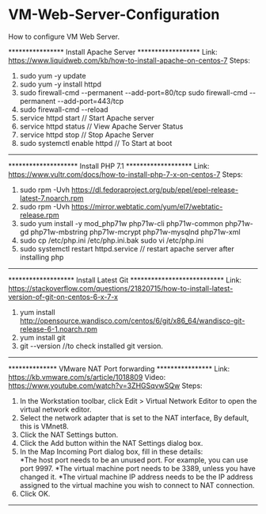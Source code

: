 # VM-Web-Server-Configuration
How to configure VM Web Server.

**************** Install Apache Server ******************
Link: https://www.liquidweb.com/kb/how-to-install-apache-on-centos-7
Steps:
1. sudo yum -y update
2. sudo yum -y install httpd
3. sudo firewall-cmd --permanent --add-port=80/tcp
   sudo firewall-cmd --permanent --add-port=443/tcp
4. sudo firewall-cmd --reload
5. service httpd start // Start Apache server
6. service httpd status // View Apache Server Status
7. service httpd stop // Stop Apache Server
8. sudo systemctl enable httpd // To Start at boot
********************************************************

******************** Install PHP 7.1 *******************
Link: https://www.vultr.com/docs/how-to-install-php-7-x-on-centos-7
Steps:
1. sudo rpm -Uvh https://dl.fedoraproject.org/pub/epel/epel-release-latest-7.noarch.rpm
2. sudo rpm -Uvh https://mirror.webtatic.com/yum/el7/webtatic-release.rpm
3. sudo yum install -y mod_php71w php71w-cli php71w-common php71w-gd php71w-mbstring php71w-mcrypt php71w-mysqlnd php71w-xml
4. sudo cp /etc/php.ini /etc/php.ini.bak
   sudo vi /etc/php.ini
5. sudo systemctl restart httpd.service // restart apache server after installing php
*******************************************************

******************* Install Latest Git ***************************
Link: https://stackoverflow.com/questions/21820715/how-to-install-latest-version-of-git-on-centos-6-x-7-x
1. yum install http://opensource.wandisco.com/centos/6/git/x86_64/wandisco-git-release-6-1.noarch.rpm
2. yum install git
3. git --version //to check installed git version.
*******************************************************

************** VMware NAT Port forwarding ****************
Link: https://kb.vmware.com/s/article/1018809 
Video: https://www.youtube.com/watch?v=3ZHGSqvwSQw
Steps: 
1. In the Workstation toolbar, click Edit > Virtual Network Editor to open the virtual network editor.
2. Select the network adapter that is set to the NAT interface, By default, this is VMnet8.
3.  Click the NAT Settings button.
4.  Click the Add button within the NAT Settings dialog box.
5.  In the Map Incoming Port dialog box, fill in these details:   
       *The host port needs to be an unused port. For example, you can use port 9997.
       *The virtual machine port needs to be 3389, unless you have changed it.
       *The virtual machine IP address needs to be the IP address assigned to the virtual machine you wish to connect to NAT connection.
6. Click OK.
************************************************************
